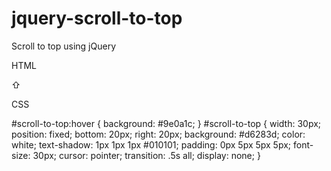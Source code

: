 # jquery-scroll-to-top
Scroll to top using jQuery

HTML
<div id="scroll-to-top">&#x21E7;</div>

CSS

#scroll-to-top:hover {
    background: #9e0a1c;
}
#scroll-to-top {
    width: 30px;
    position: fixed;
    bottom: 20px;
    right: 20px;
    background: #d6283d;
    color: white;
    text-shadow: 1px 1px 1px #010101;
    padding: 0px 5px 5px 5px;
    font-size: 30px;
    cursor: pointer;
    transition: .5s all;
    display: none;
}
